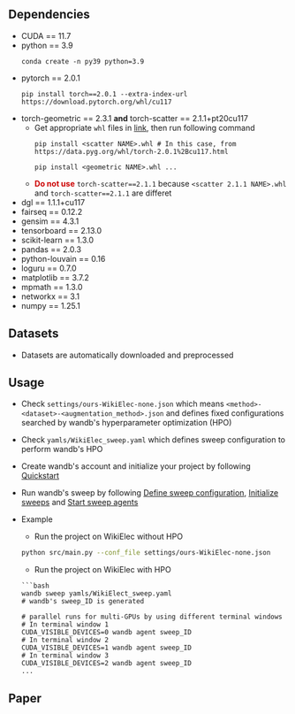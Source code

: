 ## Dependencies

- CUDA == 11.7
- python == 3.9
    ```shell
    conda create -n py39 python=3.9
    ```
- pytorch == 2.0.1
    ```shell
    pip install torch==2.0.1 --extra-index-url https://download.pytorch.org/whl/cu117
    ```
- torch-geometric == 2.3.1  **and**  torch-scatter == 2.1.1+pt20cu117
    - Get appropriate `whl` files in [link](https://data.pyg.org/whl/), then run following command
        ```shell
        pip install <scatter NAME>.whl # In this case, from https://data.pyg.org/whl/torch-2.0.1%2Bcu117.html

        pip install <geometric NAME>.whl ...
        ```
    - <font color=#cc0000>**Do not use**</font> `torch-scatter==2.1.1` because `<scatter 2.1.1 NAME>.whl` and `torch-scatter==2.1.1` are differet
- dgl == 1.1.1+cu117
- fairseq == 0.12.2
- gensim == 4.3.1
- tensorboard == 2.13.0
- scikit-learn == 1.3.0
- pandas == 2.0.3
- python-louvain == 0.16
- loguru == 0.7.0
- matplotlib == 3.7.2
- mpmath == 1.3.0
- networkx == 3.1
- numpy == 1.25.1

## Datasets
- Datasets are automatically downloaded and preprocessed

## Usage
- Check `settings/ours-WikiElec-none.json` which means `<method>-<dataset>-<augmentation_method>.json` and defines fixed configurations searched by wandb's hyperparameter optimization (HPO)
- Check `yamls/WikiElec_sweep.yaml` which defines sweep configuration to perform wandb's HPO
- Create wandb's account and initialize your project by following [Quickstart](https://docs.wandb.ai/quickstart)
- Run wandb's sweep by following [Define sweep configuration](https://docs.wandb.ai/guides/sweeps/define-sweep-configuration), [Initialize sweeps](https://docs.wandb.ai/guides/sweeps/initialize-sweeps) and [Start sweep agents](https://docs.wandb.ai/guides/sweeps/start-sweep-agents)
- Example
    - Run the project on WikiElec without HPO
    ```bash
    python src/main.py --conf_file settings/ours-WikiElec-none.json
    ```

    - Run the project on WikiElec with HPO
    ```
    ```bash
    wandb sweep yamls/WikiElect_sweep.yaml
    # wandb's sweep_ID is generated

    # parallel runs for multi-GPUs by using different terminal windows
    # In terminal window 1
    CUDA_VISIBLE_DEVICES=0 wandb agent sweep_ID
    # In terminal window 2
    CUDA_VISIBLE_DEVICES=1 wandb agent sweep_ID
    # In terminal window 3
    CUDA_VISIBLE_DEVICES=2 wandb agent sweep_ID
    ...
    ```
## Paper